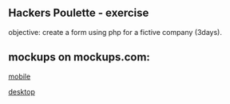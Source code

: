 ## Hackers Poulette - exercise
  objective: create a form using php for a fictive company (3days).

## mockups on mockups.com:

  [mobile](https://app.moqups.com/ZyYoUvJCMK/view?ui=0)
  
  [desktop](https://app.moqups.com/ZyYoUvJCMK/view/page/abdc63ccf?ui=0)
